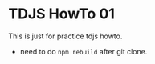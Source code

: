 # TDJS HowTo 01

This is just for practice tdjs howto.

* need to do `npm rebuild` after git clone.
